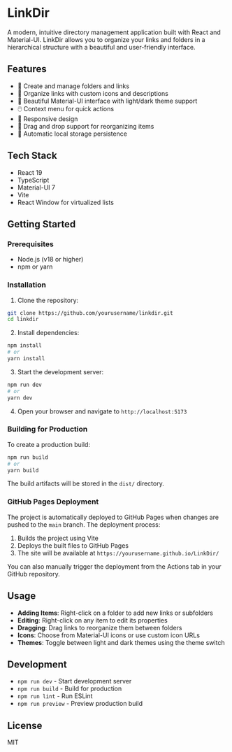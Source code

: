 # LinkDir

A modern, intuitive directory management application built with React and Material-UI. LinkDir allows you to organize your links and folders in a hierarchical structure with a beautiful and user-friendly interface.

## Features

- 📁 Create and manage folders and links
- 🔗 Organize links with custom icons and descriptions
- 🎨 Beautiful Material-UI interface with light/dark theme support
- 🖱️ Context menu for quick actions
- 📱 Responsive design
- 🔄 Drag and drop support for reorganizing items
- 💾 Automatic local storage persistence

## Tech Stack

- React 19
- TypeScript
- Material-UI 7
- Vite
- React Window for virtualized lists

## Getting Started

### Prerequisites

- Node.js (v18 or higher)
- npm or yarn

### Installation

1. Clone the repository:
```bash
git clone https://github.com/yourusername/linkdir.git
cd linkdir
```

2. Install dependencies:
```bash
npm install
# or
yarn install
```

3. Start the development server:
```bash
npm run dev
# or
yarn dev
```

4. Open your browser and navigate to `http://localhost:5173`

### Building for Production

To create a production build:

```bash
npm run build
# or
yarn build
```

The build artifacts will be stored in the `dist/` directory.

### GitHub Pages Deployment

The project is automatically deployed to GitHub Pages when changes are pushed to the `main` branch. The deployment process:

1. Builds the project using Vite
2. Deploys the built files to GitHub Pages
3. The site will be available at `https://yourusername.github.io/LinkDir/`

You can also manually trigger the deployment from the Actions tab in your GitHub repository.

## Usage

- **Adding Items**: Right-click on a folder to add new links or subfolders
- **Editing**: Right-click on any item to edit its properties
- **Dragging**: Drag links to reorganize them between folders
- **Icons**: Choose from Material-UI icons or use custom icon URLs
- **Themes**: Toggle between light and dark themes using the theme switch

## Development

- `npm run dev` - Start development server
- `npm run build` - Build for production
- `npm run lint` - Run ESLint
- `npm run preview` - Preview production build

## License

MIT
